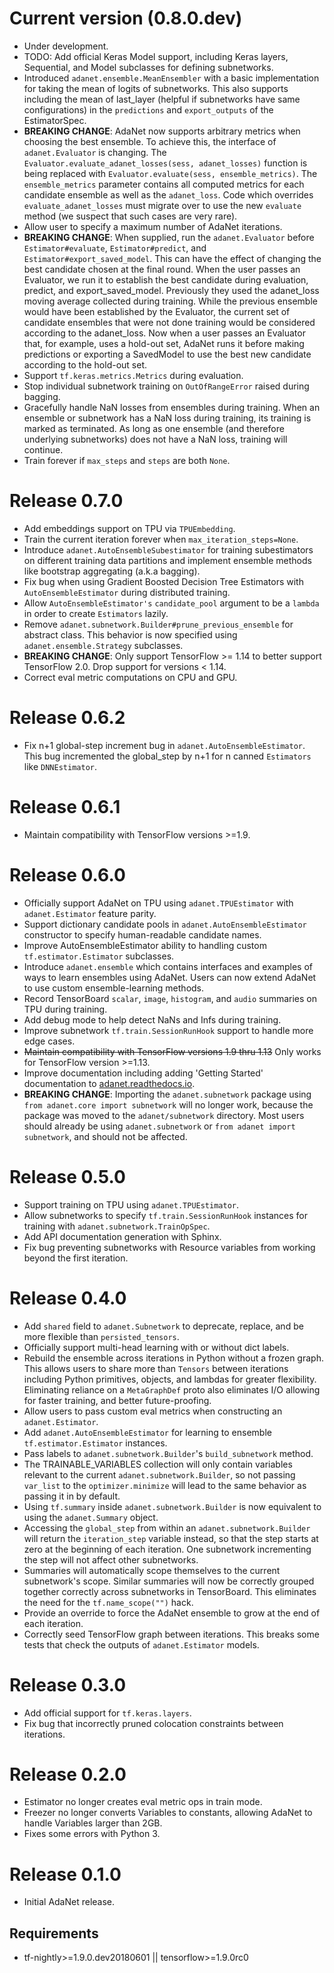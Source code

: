 <!-- Copyright 2018 The AdaNet Authors. All Rights Reserved.

Licensed under the Apache License, Version 2.0 (the "License");
you may not use this file except in compliance with the License.
You may obtain a copy of the License at

    http://www.apache.org/licenses/LICENSE-2.0

Unless required by applicable law or agreed to in writing, software
distributed under the License is distributed on an "AS IS" BASIS,
WITHOUT WARRANTIES OR CONDITIONS OF ANY KIND, either express or implied.
See the License for the specific language governing permissions and
limitations under the License.
==============================================================================-->

# Current version (0.8.0.dev)
 * Under development.
 * TODO: Add official Keras Model support, including Keras layers, Sequential, and Model subclasses for defining subnetworks.
 * Introduced `adanet.ensemble.MeanEnsembler` with a basic implementation for taking the mean of logits of subnetworks. This also supports including the mean of last_layer (helpful if subnetworks have same configurations) in the `predictions` and `export_outputs` of the EstimatorSpec.
 * **BREAKING CHANGE**: AdaNet now supports arbitrary metrics when choosing the best ensemble. To achieve this, the interface of `adanet.Evaluator` is changing. The `Evaluator.evaluate_adanet_losses(sess, adanet_losses)` function is being replaced with `Evaluator.evaluate(sess, ensemble_metrics)`. The `ensemble_metrics` parameter contains all computed metrics for each candidate ensemble as well as the `adanet_loss`. Code which overrides `evaluate_adanet_losses` must migrate over to use the new `evaluate` method (we suspect that such cases are very rare).
 * Allow user to specify a maximum number of AdaNet iterations.
 * **BREAKING CHANGE**: When supplied, run the `adanet.Evaluator` before `Estimator#evaluate`, `Estimator#predict`, and `Estimator#export_saved_model`. This can have the effect of changing the best candidate chosen at the final round. When the user passes an Evaluator, we run it to establish the best candidate during evaluation, predict, and export_saved_model. Previously they used the adanet_loss moving average collected during training. While the previous ensemble would have been established by the Evaluator, the current set of candidate ensembles that were not done training would be considered according to the adanet_loss. Now when a user passes an Evaluator that, for example, uses a hold-out set, AdaNet runs it before making predictions or exporting a SavedModel to use the best new candidate according to the hold-out set.
 * Support `tf.keras.metrics.Metrics` during evaluation.
 * Stop individual subnetwork training on `OutOfRangeError` raised during bagging.
 * Gracefully handle NaN losses from ensembles during training. When an ensemble or subnetwork has a NaN loss during training, its training is marked as terminated. As long as one ensemble (and therefore underlying subnetworks) does not have a NaN loss, training will continue.
 * Train forever if `max_steps` and `steps` are both `None`.

# Release 0.7.0
 * Add embeddings support on TPU via `TPUEmbedding`.
 * Train the current iteration forever when `max_iteration_steps=None`.
 * Introduce `adanet.AutoEnsembleSubestimator` for training subestimators on different training data partitions and implement ensemble methods like bootstrap aggregating (a.k.a bagging).
 * Fix bug when using Gradient Boosted Decision Tree Estimators with `AutoEnsembleEstimator` during distributed training.
 * Allow `AutoEnsembleEstimator's` `candidate_pool` argument to be a `lambda` in order to create `Estimators` lazily.
 * Remove `adanet.subnetwork.Builder#prune_previous_ensemble` for abstract class. This behavior is now specified using `adanet.ensemble.Strategy` subclasses.
 * **BREAKING CHANGE**: Only support TensorFlow >= 1.14 to better support TensorFlow 2.0. Drop support for versions < 1.14.
 * Correct eval metric computations on CPU and GPU.

# Release 0.6.2
 * Fix n+1 global-step increment bug in `adanet.AutoEnsembleEstimator`. This bug incremented the global_step by n+1 for n canned `Estimators` like `DNNEstimator`.

# Release 0.6.1
 * Maintain compatibility with TensorFlow versions >=1.9.

# Release 0.6.0
 * Officially support AdaNet on TPU using `adanet.TPUEstimator` with `adanet.Estimator` feature parity.
 * Support dictionary candidate pools in `adanet.AutoEnsembleEstimator` constructor to specify human-readable candidate names.
 * Improve AutoEnsembleEstimator ability to handling custom `tf.estimator.Estimator` subclasses.
 * Introduce `adanet.ensemble` which contains interfaces and examples of ways to learn ensembles using AdaNet. Users can now extend AdaNet to use custom ensemble-learning methods.
 * Record TensorBoard `scalar`, `image`, `histogram`, and `audio` summaries on TPU during training.
 * Add debug mode to help detect NaNs and Infs during training.
 * Improve subnetwork `tf.train.SessionRunHook` support to handle more edge cases.
 * ~~Maintain compatibility with TensorFlow versions 1.9 thru 1.13~~ Only works for TensorFlow version >=1.13.
 * Improve documentation including adding 'Getting Started' documentation to [adanet.readthedocs.io](http://adanet.readthedocs.io).
 * **BREAKING CHANGE**: Importing the `adanet.subnetwork` package using `from adanet.core import subnetwork` will no longer work, because the package was moved to the `adanet/subnetwork` directory. Most users should already be using `adanet.subnetwork` or `from adanet import subnetwork`, and should not be affected.

# Release 0.5.0
 * Support training on TPU using `adanet.TPUEstimator`.
 * Allow subnetworks to specify `tf.train.SessionRunHook` instances for training with `adanet.subnetwork.TrainOpSpec`.
 * Add API documentation generation with Sphinx.
 * Fix bug preventing subnetworks with Resource variables from working beyond the first iteration.

# Release 0.4.0
 * Add `shared` field to `adanet.Subnetwork` to deprecate, replace, and be more flexible than `persisted_tensors`.
 * Officially support multi-head learning with or without dict labels.
 * Rebuild the ensemble across iterations in Python without a frozen graph. This allows users to share more than `Tensors` between iterations including Python primitives, objects, and lambdas for greater flexibility. Eliminating reliance on a `MetaGraphDef` proto also eliminates I/O allowing for faster training, and better future-proofing.
 * Allow users to pass custom eval metrics when constructing an `adanet.Estimator`.
 * Add `adanet.AutoEnsembleEstimator` for learning to ensemble `tf.estimator.Estimator` instances.
 * Pass labels to `adanet.subnetwork.Builder`'s `build_subnetwork` method.
 * The TRAINABLE_VARIABLES collection will only contain variables relevant to the current `adanet.subnetwork.Builder`, so not passing `var_list` to the `optimizer.minimize` will lead to the same behavior as passing it in by default.
 * Using `tf.summary` inside `adanet.subnetwork.Builder` is now equivalent to using the `adanet.Summary` object.
 * Accessing the `global_step` from within an `adanet.subnetwork.Builder` will return the `iteration_step` variable instead, so that the step starts at zero at the beginning of each iteration. One subnetwork incrementing the step will not affect other subnetworks.
 * Summaries will automatically scope themselves to the current subnetwork's scope. Similar summaries will now be correctly grouped together correctly across subnetworks in TensorBoard. This eliminates the need for the `tf.name_scope("")` hack.
 * Provide an override to force the AdaNet ensemble to grow at the end of each iteration.
 * Correctly seed TensorFlow graph between iterations. This breaks some tests that check the outputs of `adanet.Estimator` models.

# Release 0.3.0
 * Add official support for `tf.keras.layers`.
 * Fix bug that incorrectly pruned colocation constraints between iterations.

# Release 0.2.0
 * Estimator no longer creates eval metric ops in train mode.
 * Freezer no longer converts Variables to constants, allowing AdaNet to handle Variables larger than 2GB.
 * Fixes some errors with Python 3.

# Release 0.1.0
 * Initial AdaNet release.

## Requirements
 * tf-nightly>=1.9.0.dev20180601 || tensorflow>=1.9.0rc0
